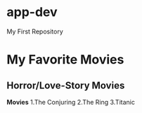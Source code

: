 # app-dev
My First Repository
# My Favorite Movies
## Horror/Love-Story Movies
**Movies**
1.The Conjuring
2.The Ring
3.Titanic
